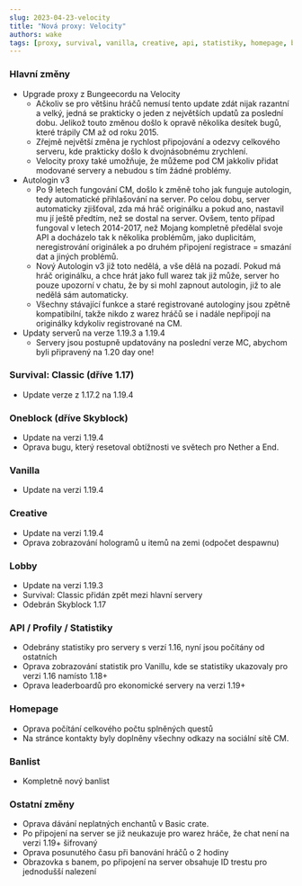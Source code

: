 ```yaml
---
slug: 2023-04-23-velocity
title: "Nová proxy: Velocity"
authors: wake
tags: [proxy, survival, vanilla, creative, api, statistiky, homepage, banlist]
---
```


### Hlavní změny
- Upgrade proxy z Bungeecordu na Velocity
    - Ačkoliv se pro většinu hráčů nemusí tento update zdát nijak razantní a velký, jedná se prakticky o jeden z největších updatů za poslední dobu. Jelikož touto změnou došlo k opravě několika desítek bugů, které trápily CM až od roku 2015.
    - Zřejmě největší změna je rychlost připojování a odezvy celkového serveru, kde prakticky došlo k dvojnásobnému zrychlení.
    - Velocity proxy také umožňuje, že můžeme pod CM jakkoliv přidat modované servery a nebudou s tím žádné problémy.
- Autologin v3
    - Po 9 letech fungování CM, došlo k změně toho jak funguje autologin, tedy automatické přihlašování na server. Po celou dobu, server automaticky zjišťoval, zda má hráč originálku a pokud ano, nastavil mu jí ještě předtím, než se dostal na server. Ovšem, tento případ fungoval v letech 2014-2017, než Mojang kompletně předělal svoje API a docházelo tak k několika problémům, jako duplicitám, neregistrování originálek a po druhém připojení registrace = smazání dat a jiných problémů.
    - Nový Autologin v3 již toto nedělá, a vše dělá na pozadí. Pokud má hráč originálku, a chce hrát jako full warez tak již může, server ho pouze upozorní v chatu, že by si mohl zapnout autologin, již to ale nedělá sám automaticky.
    - Všechny stávající funkce a staré registrované autologiny jsou zpětně kompatibilní, takže nikdo z warez hráčů se i nadále nepřipojí na originálky kdykoliv registrované na CM.
- Updaty serverů na verze 1.19.3 a 1.19.4
    - Servery jsou postupně updatovány na poslední verze MC, abychom byli připravený na 1.20 day one!

### Survival: Classic (dříve 1.17)
- Update verze z 1.17.2 na 1.19.4

### Oneblock (dříve Skyblock)
- Update na verzi 1.19.4
- Oprava bugu, který resetoval obtížnosti ve světech pro Nether a End.

### Vanilla
- Update na verzi 1.19.4

### Creative
- Update na verzi 1.19.4
- Oprava zobrazování hologramů u itemů na zemi (odpočet despawnu)

### Lobby
- Update na verzi 1.19.3
- Survival: Classic přidán zpět mezi hlavní servery
- Odebrán Skyblock 1.17

### API / Profily / Statistiky
- Odebrány statistiky pro servery s verzí 1.16, nyní jsou počítány od ostatních
- Oprava zobrazování statistik pro Vanillu, kde se statistiky ukazovaly pro verzi 1.16 namísto 1.18+
- Oprava leaderboardů pro ekonomické servery na verzi 1.19+

### Homepage
- Oprava počítání celkového počtu splněných questů
- Na stránce kontakty byly doplněny všechny odkazy na sociální sítě CM.

### Banlist
- Kompletně nový banlist

### Ostatní změny
- Oprava dávání neplatných enchantů v Basic crate.
- Po připojení na server se již neukazuje pro warez hráče, že chat není na verzi 1.19+ šifrovaný
- Oprava posunutého času při banování hráčů o 2 hodiny
- Obrazovka s banem, po připojení na server obsahuje ID trestu pro jednodušší nalezení
